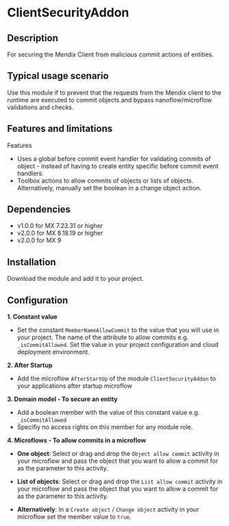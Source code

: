 # ClientSecurityAddon

## Description
For securing the Mendix Client from malicious commit actions of entities.

## Typical usage scenario
Use this module if to prevent that the requests from the Mendix client to the runtime are executed to commit objects and bypass nanoflow/microflow validations and checks.

## Features and limitations
Features
- Uses a global before commit event handler for validating commits of object - instead of having to create entity specific before commit event handlers.
- Toolbox actions to allow commits of objects or lists of objects. Alternatively, manually set the boolean in a change object action.

## Dependencies
- v1.0.0 for MX 7.23.31 or higher
- v2.0.0 for MX 8.18.19 or higher 
- v2.0.0 for MX 9

## Installation
Download the module and add it to your project.

## Configuration

**1. Constant value**
- Set the constant `MemberNameAllowCommit` to the value that you will use in your project. The name of the attribute to allow commits e.g. `_isCommitAllowed`. Set the value in your project configuration and cloud deployment environment.

**2. After Startup**
- Add the microflow `AfterStartUp` of the module `ClientSecurityAddon` to your applications after startup microflow

**3. Domain model - To secure an entity**
- Add a boolean member with the value of this constant value e.g. `_isCommitAllowed` 
- Specifiy no access rights on this member for any module role.

**4. Microflows - To allow commits in a microflow**

- **One object**: Select or drag and drop the `Object allow commit` activity in your microflow and pass the object that you want to allow a commit for as the parameter to this activity.

- **List of objects**: Select or drag and drop the `List allow commit` activity in your microflow and pass the object that you want to allow a commit for as the parameter to this activity.
 
- **Alternatively**: In a `Create object` / `Change object` activity in your microflow set the member value to `true`.
